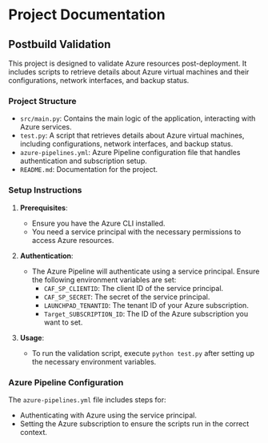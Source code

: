 # Project Documentation

## Postbuild Validation

This project is designed to validate Azure resources post-deployment. It includes scripts to retrieve details about Azure virtual machines and their configurations, network interfaces, and backup status.

### Project Structure

- `src/main.py`: Contains the main logic of the application, interacting with Azure services.
- `test.py`: A script that retrieves details about Azure virtual machines, including configurations, network interfaces, and backup status.
- `azure-pipelines.yml`: Azure Pipeline configuration file that handles authentication and subscription setup.
- `README.md`: Documentation for the project.

### Setup Instructions

1. **Prerequisites**:
   - Ensure you have the Azure CLI installed.
   - You need a service principal with the necessary permissions to access Azure resources.

2. **Authentication**:
   - The Azure Pipeline will authenticate using a service principal. Ensure the following environment variables are set:
     - `CAF_SP_CLIENTID`: The client ID of the service principal.
     - `CAF_SP_SECRET`: The secret of the service principal.
     - `LAUNCHPAD_TENANTID`: The tenant ID of your Azure subscription.
     - `Target_SUBSCRIPTION_ID`: The ID of the Azure subscription you want to set.

3. **Usage**:
   - To run the validation script, execute `python test.py` after setting up the necessary environment variables.

### Azure Pipeline Configuration

The `azure-pipelines.yml` file includes steps for:
- Authenticating with Azure using the service principal.
- Setting the Azure subscription to ensure the scripts run in the correct context.